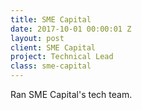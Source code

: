 ```yaml
---
title: SME Capital
date: 2017-10-01 00:00:01 Z
layout: post
client: SME Capital
project: Technical Lead
class: sme-capital
---
```


<p>Ran SME Capital's tech team.</p>
